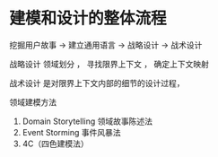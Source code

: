 # 建模和设计的整体流程
挖掘用户故事 -> 建立通用语言 -> 战略设计 -> 战术设计 

战略设计
   领域划分 ， 寻找限界上下文 ， 确定上下文映射

战术设计
   是对限界上下文内部的细节的设计过程，




领域建模方法
1. Domain Storytelling 领域故事陈述法
2. Event Storming 事件风暴法
3. 4C（四色建模法）